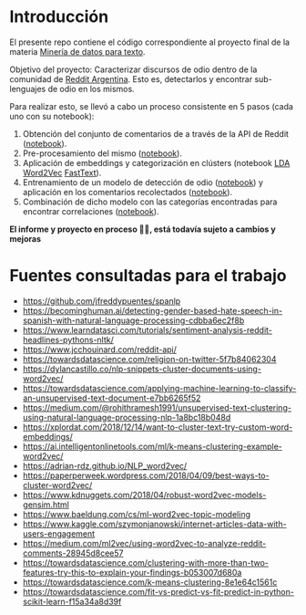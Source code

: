 # Introducción

El presente repo contiene el código correspondiente al proyecto final de la materia [Minería de datos para texto](https://sites.google.com/unc.edu.ar/textmining2021/).

Objetivo del proyecto: Caracterizar discursos de odio dentro de la comunidad de [Reddit Argentina](https://reddit.com/r/argentina). Esto es, detectarlos y encontrar sub-lenguajes de odio en los mismos.

Para realizar esto, se llevó a cabo un proceso consistente en 5 pasos (cada uno con su notebook):

1. Obtención del conjunto de comentarios de a través de la API de Reddit ([notebook](https://github.com/MEvaVG12/hateSpeechTextMining/blob/main/src/1_pipeline_download_reddit_comments.ipynb)).
1. Pre-procesamiento del mismo ([notebook](https://github.com/MEvaVG12/hateSpeechTextMining/blob/main/src/2_pipeline_preprocessing.ipynb)).
1. Aplicación de embeddings y categorización en clústers (notebook [LDA](https://github.com/MEvaVG12/hateSpeechTextMining/blob/main/src/3a_pipeline_lda.ipynb) [Word2Vec](https://github.com/MEvaVG12/hateSpeechTextMining/blob/main/src/3b_pipeline_embedding_word2vec.ipynb) [FastText](https://github.com/MEvaVG12/hateSpeechTextMining/blob/main/src/3c_pipeline_embedding_fasttext.ipynb)).
1. Entrenamiento de un modelo de detección de odio ([notebook](https://github.com/MEvaVG12/hateSpeechTextMining/blob/main/src/4_detect_hate_speech.ipynb)) y aplicación en los comentarios recolectados ([notebook](https://github.com/MEvaVG12/hateSpeechTextMining/blob/main/src/5_pipeline_hate_speech.ipynb)).
1. Combinación de dicho modelo con las categorías encontradas para encontrar correlaciones ([notebook](https://github.com/MEvaVG12/hateSpeechTextMining/blob/main/src/6_pipeline_result.ipynb)).

**El informe y proyecto en proceso 🚧🔨, está todavía sujeto a cambios y mejoras**


# Fuentes consultadas para el trabajo
- https://github.com/jfreddypuentes/spanlp
- https://becominghuman.ai/detecting-gender-based-hate-speech-in-spanish-with-natural-language-processing-cdbba6ec2f8b
- https://www.learndatasci.com/tutorials/sentiment-analysis-reddit-headlines-pythons-nltk/
- https://www.jcchouinard.com/reddit-api/
- https://towardsdatascience.com/religion-on-twitter-5f7b84062304
- https://dylancastillo.co/nlp-snippets-cluster-documents-using-word2vec/
- https://towardsdatascience.com/applying-machine-learning-to-classify-an-unsupervised-text-document-e7bb6265f52
- https://medium.com/@rohithramesh1991/unsupervised-text-clustering-using-natural-language-processing-nlp-1a8bc18b048d
- https://xplordat.com/2018/12/14/want-to-cluster-text-try-custom-word-embeddings/
- https://ai.intelligentonlinetools.com/ml/k-means-clustering-example-word2vec/
- https://adrian-rdz.github.io/NLP_word2vec/
- https://paperperweek.wordpress.com/2018/04/09/best-ways-to-cluster-word2vec/
- https://www.kdnuggets.com/2018/04/robust-word2vec-models-gensim.html
- https://www.baeldung.com/cs/ml-word2vec-topic-modeling
- https://www.kaggle.com/szymonjanowski/internet-articles-data-with-users-engagement
- https://medium.com/ml2vec/using-word2vec-to-analyze-reddit-comments-28945d8cee57
- https://towardsdatascience.com/clustering-with-more-than-two-features-try-this-to-explain-your-findings-b053007d680a
- https://towardsdatascience.com/k-means-clustering-8e1e64c1561c
- https://towardsdatascience.com/fit-vs-predict-vs-fit-predict-in-python-scikit-learn-f15a34a8d39f